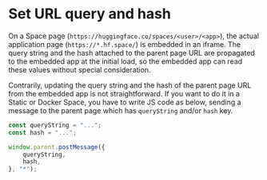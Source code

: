 # Set URL query and hash

On a Space page (`https://huggingface.co/spaces/<user>/<app>`), the actual application page (`https://*.hf.space/`) is embedded in an iframe. The query string and the hash attached to the parent page URL are propagated to the embedded app at the initial load, so the embedded app can read these values without special consideration.

Contrarily, updating the query string and the hash of the parent page URL from the embedded app is not straightforward.
If you want to do it in a Static or Docker Space, you have to write JS code as below, sending a message to the parent page which has `queryString` and/or `hash` key.

```js
const queryString = "...";
const hash = "...";

window.parent.postMessage({
    queryString,
    hash,
}, "*");
```
